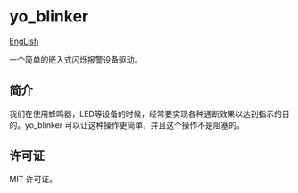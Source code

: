 # yo_blinker
[EngLish](README.md)

一个简单的嵌入式闪烁报警设备驱动。

## 简介
我们在使用蜂鸣器，LED等设备的时候，经常要实现各种通断效果以达到指示的目的。yo_blinker 可以让这种操作更简单，并且这个操作不是阻塞的。

## 许可证
MIT 许可证。
